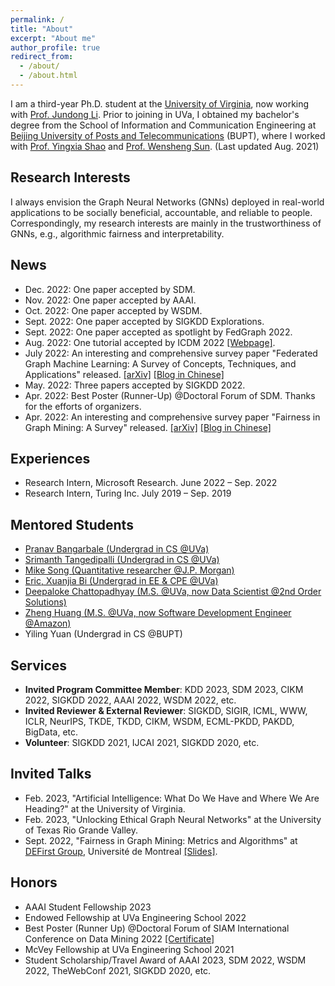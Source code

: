 ```yaml
---
permalink: /
title: "About"
excerpt: "About me"
author_profile: true
redirect_from:
  - /about/
  - /about.html
---
```


I am a third-year Ph.D. student at the [University of Virginia](http://www.virginia.edu/), now working with [Prof. Jundong Li](http://www.ece.virginia.edu/~jl6qk/). Prior to joining in UVa, I obtained my bachelor's degree from the School of Information and Communication Engineering at [Beijing University of Posts and Telecommunications](https://www.bupt.edu.cn/) (BUPT), where I worked with [Prof. Yingxia Shao](https://shaoyx.github.io/) and [Prof. Wensheng Sun](https://bkso.baidu.com/item/%E5%AD%99%E6%96%87%E7%94%9F/23658543). (Last updated Aug. 2021)

Research Interests
---

I always envision the Graph Neural Networks (GNNs) deployed in real-world applications to be socially beneficial, accountable, and reliable to people. Correspondingly, my research interests are mainly in the trustworthiness of GNNs, e.g., algorithmic fairness and interpretability. 

<!-- I have abundant interest in **Graph Mining**, e.g., **Spectral Graph Theory**, **Graph Neural Networks** and corresponding interdisciplinary topics. -->

<!-- My previous research experiences mainly lie in graph mining and feature fusion. -->

News
------
* Dec. 2022: One paper accepted by SDM.
* Nov. 2022: One paper accepted by AAAI.
* Oct. 2022: One paper accepted by WSDM.
* Sept. 2022: One paper accepted by SIGKDD Explorations.
* Sept. 2022: One paper accepted as spotlight by FedGraph 2022.
* Aug. 2022: One tutorial accepted by ICDM 2022 [\[Webpage\]](https://yushundong.github.io/ICDM_2022_tutorial.html).
* July 2022: An interesting and comprehensive survey paper "Federated Graph Machine Learning: A Survey of Concepts, Techniques, and Applications" released. [\[arXiv\]](https://arxiv.org/pdf/2207.11812.pdf) [\[Blog in Chinese\]](https://mp.weixin.qq.com/s/w0_DSd-hteYGfWnwKEALNQ)
* May. 2022: Three papers accepted by SIGKDD 2022.
* Apr. 2022: Best Poster (Runner-Up) @Doctoral Forum of SDM. Thanks for the efforts of organizers.
* Apr. 2022: An interesting and comprehensive survey paper "Fairness in Graph Mining: A Survey" released. [\[arXiv\]](https://arxiv.org/abs/2204.09888) [\[Blog in Chinese\]](https://github.com/yushundong/Fairness-in-Graph-Mining-A-Survey)
<!-- * Apr. 2022: One paper accepted by IJCAI 2022. -->
<!-- * Apr. 2022: One paper accepted by SIGIR 2022. -->
<!-- * Jan. 2022: Two papers accepted by WWW 2022. -->
<!-- * Jan. 2022: One paper accepted by PAKDD 2022. -->
<!-- * Aug. 2021: One paper accepted by CIKM 2021. -->
<!-- * May 2021: One paper accepted by SIGKDD 2021. -->


Experiences
------
* Research Intern, Microsoft Research. June 2022 – Sep. 2022
* Research Intern, Turing Inc. July 2019 – Sep. 2019


Mentored Students
------
* [Pranav Bangarbale (Undergrad in CS @UVa)](https://www.linkedin.com/in/pranav-bangarbale-42091721b/)
* [Srimanth Tangedipalli (Undergrad in CS @UVa)](https://www.linkedin.com/in/srimanth-tangedipalli/)
* [Mike Song (Quantitative researcher @J.P. Morgan)](https://weihaosong.github.io)
* [Eric, Xuanjia Bi (Undergrad in EE & CPE @UVa)](https://www.linkedin.com/in/xuanjia-bi/)
* [Deepaloke Chattopadhyay (M.S. @UVa, now Data Scientist @2nd Order Solutions)](https://www.linkedin.com/in/deepaloke-chattopadhyay/)
* [Zheng Huang (M.S. @UVa, now Software Development Engineer @Amazon)](https://www.linkedin.com/in/zheng-huang-39822a1a2/)
* Yiling Yuan (Undergrad in CS @BUPT)
<!-- * * Edward Wei (Undergrad in CS @UVa) -->
<!-- * Kerui Huang (Undergrad in CS @UVa) -->
<!-- * Eric, Xuanjia Bi (Undergrad in EE & CPE @UVa) -->
<!-- * Srimanth Tangedipalli (Undergrad in CS @UVa) -->
<!-- * Mike Song (Quantitative researcher @J.P. Morgan) -->
<!-- * Deepaloke Chattopadhyay (M.S. @UVa, now Data Scientist @2nd Order Solutions) -->
<!-- * Chen Fan (M.S. @UMass) -->
<!-- * Srimanth Tangedipalli (B.S. in Computer Science @UVa) -->
<!-- * Nitin Maddi (B.S. in Computer Science @UVa) -->


Services
------
<!-- * **Invited Program Committee Co-Chairs**: SDM 2023. -->
* **Invited Program Committee Member**: KDD 2023, SDM 2023, CIKM 2022, SIGKDD 2022, AAAI 2022, WSDM 2022, etc.
* **Invited Reviewer & External Reviewer**:
SIGKDD, SIGIR, ICML, WWW, ICLR, NeurIPS, TKDE, TKDD, CIKM, WSDM, ECML-PKDD, PAKDD, BigData, etc.
* **Volunteer**: SIGKDD 2021, IJCAI 2021, SIGKDD 2020, etc.

<!-- * CIKM 2021. -->
<!-- * **Reviewer & External Reviewer**: TKDE, TKDD, SIGKDD'21, SIGIR'21, ICML'21, PAKDD'21, WWW'21, ICLR'20, WSDM'21, BigData'20, SIGKDD'20, SIGIR'20, NeurIPS'20, WWW'20, ECML-PKDD'20, CIKM'20. -->


Invited Talks
------
* Feb. 2023, "Artificial Intelligence: What Do We Have and Where We Are Heading?" at the University of Virginia.
* Feb. 2023, "Unlocking Ethical Graph Neural Networks" at the University of Texas Rio Grande Valley.
* Sept. 2022, "Fairness in Graph Mining: Metrics and Algorithms" at [DEFirst Group](https://noon-cobbler-caa.notion.site/DEFirst-Reading-Group-23c288b0cdc540aea53bf7960754ba21), Université de Montreal [\[Slides\]](http://yushundong.github.io/files/Fairness_Invited_Talk.pdf).
<!-- * Sept. 2022, "Learning Causal Effects on Hypergraphs" at Microsoft Research.  -->

Honors
------
* AAAI Student Fellowship 2023
* Endowed Fellowship at UVa Engineering School 2022
* Best Poster (Runner Up) @Doctoral Forum of SIAM International Conference on Data Mining 2022 [\[Certificate\]](http://yushundong.github.io/files/BestPoster-RunnerUp.pdf)
* McVey Fellowship at UVa Engineering School 2021
* Student Scholarship/Travel Award of AAAI 2023, SDM 2022, WSDM 2022, TheWebConf 2021, SIGKDD 2020, etc.
<!-- * AAAI Student Scholarship 2023 -->
<!-- * SDM Student Travel Award 2022 -->
<!-- * WSDM Student Travel Award 2022 -->
<!-- * The Web Conference Scholarship 2021 -->
<!-- * SIGKDD Student Travel Award 2020 -->
<!-- * Ph.D. Forum Presenter @SIAM International Conference on Data Mining 2022 -->
<!-- * SIGIR Student Travel Award 2021 -->
<!-- * SDM Ph.D. Forum Presenter 2021 -->
<!-- * SDM Student Travel Award 2021 -->
<!-- * Excellent Bachelor Thesis of BUPT **(Top 0.5%)**, 2019 -->
<!-- * First-class Scholarship of BUPT **(Top 5%)**, 2018 -->
<!-- * Nokia Venture Scholarships of BUPT **(Top 1%)**, 2018 -->
<!-- * The 2<sup>nd</sup> Prize of *Beijing Internet+ innovation entrepreneurship competition* **(Top 3%)**, 2018 -->
<!-- * National Scholarship of BUPT **(Top 0.5%)**, 2017 -->
<!-- * Founder & Chief lecturer in *Star of the Clubs* of BUPT **(Top 3%)**, 2016 -->

